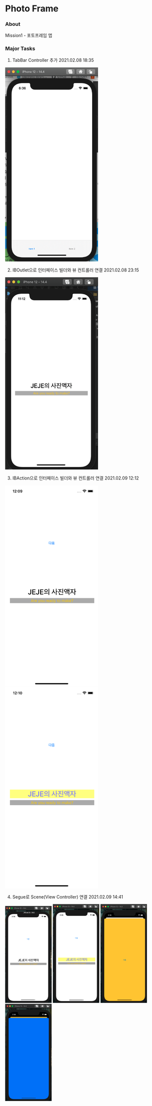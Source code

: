 # Photo Frame
### About
Mission1 - 포토프레임 앱
### Major Tasks
1. TabBar Controller 추가 2021.02.08 18:35
<img src="images/TabBar.png" width="300">

2. IBOutlet으로 인터페이스 빌더와 뷰 컨트롤러 연결 2021.02.08 23:15 
<img src="images/IBOutlet.png" width="300">

3. IBAction으로 인터페이스 빌더와 뷰 컨트롤러 연결 2021.02.09 12:12
<p float="left">
<img src="images/IBActionBefore.png" width="300" />
<img src="images/IBActionAfter.png" width="300" />
</p>

4. Segue로 Scene(View Controller) 연결 2021.02.09 14:41
<p float="left">
<img src="images/Segue1.png" width="150" />
<img src="images/Segue2.png" width="150" />
<img src="images/segue3.png" width="150" />
<img src="images/segue4.png" width="150" />
</p>

